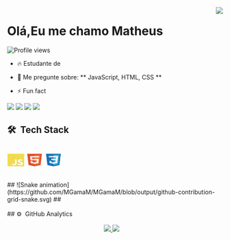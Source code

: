 
<img align="right" height="590em" src="https://raw.githubusercontent.com/gist/MGamaM/b21989664d08a27f20a6e440a2045d16/raw/d6bb2fabd3ba492cb076ace0dc31da5565bd6d7c/githubcard.svg"/>
<h1 align="left">Olá,Eu me chamo Matheus </h1>
<p align="left"> <img src="https://komarev.com/ghpvc/?username=MGamaM&color=yellow" alt="Profile views" /> </p>

- 🔥 Estudante de  

- 💬 Me pregunte sobre: ** JavaScript, HTML, CSS **

- ⚡ Fun fact 

<div> 
  <a href="https://instagram.com/gama_theus" target="_blank"><img src="https://img.shields.io/badge/-Instagram-%23E4405F?style=for-the-badge&logo=instagram&logoColor=white" target="_blank"></a>
 	<a href="https://www.twitch.tv/MMatz" target="_blank"><img src="https://img.shields.io/badge/Twitch-9146FF?style=for-the-badge&logo=twitch&logoColor=white" target="_blank"></a>
 <a href="https://discord.gg/Matsg#8467" target="_blank"><img src="https://img.shields.io/badge/Discord-7289DA?style=for-the-badge&logo=discord&logoColor=white" target="_blank"></a> 
  <a href="https://www.linkedin.com/in/matheus-gama-013924203" target="_blank"><img src="https://img.shields.io/badge/-LinkedIn-%230077B5?style=for-the-badge&logo=linkedin&logoColor=white" target="_blank"></a> 

## 🛠 &nbsp;Tech Stack

<div style="display: inline_block"><br>
  <img align="center" alt="Rafa-Js" height="30" width="40" src="https://raw.githubusercontent.com/devicons/devicon/master/icons/javascript/javascript-plain.svg">
  <img align="center" alt="Rafa-HTML" height="30" width="40" src="https://raw.githubusercontent.com/devicons/devicon/master/icons/html5/html5-original.svg">
  <img align="center" alt="Rafa-CSS" height="30" width="40" src="https://raw.githubusercontent.com/devicons/devicon/master/icons/css3/css3-original.svg"> 
</div>
  <br><br>
##
![Snake animation](https://github.com/MGamaM/MGamaM/blob/output/github-contribution-grid-snake.svg)
##
  <br><br>
## ⚙️ &nbsp;GitHub Analytics
<br><br>
<div align="center">
  <a href="https://github.com/MGamaM">
  <img height="180em" src="https://github-readme-stats.vercel.app/api?username=MGamaM&show_icons=true&theme=dracula&include_all_commits=true&count_private=true"/>
  <img height="180em" src="https://github-readme-stats.vercel.app/api/top-langs/?username=MGamaM&layout=compact&langs_count=7&theme=dracula"/>
</div>
<br><br>
